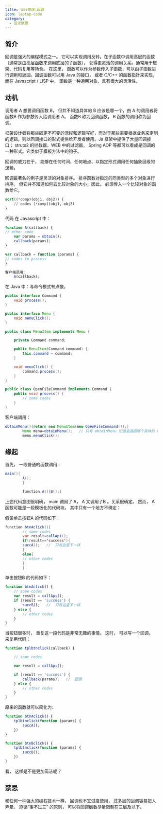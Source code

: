 ```yaml
---
title: 设计原理:回调
icon: laptop-code
category:
  - 设计原理
---
```


## 简介

回调是强大的编程模式之一。 它可以实现调用反转，在子函数中调用高层的函数（通常是由高层函数来调用底层的子函数），
获得更灵活的调用关系。通常用于框架、代码复用等场合。 在这里， 函数可以作为参数传入子函数，可以由子函数进行调用和返回。回调函数可以用
Java 的接口， 或者 C/C++ 的函数指针来实现， 而在 Javascript / LISP 中， 函数是一种通用对象，具有很大的灵活性。

## 动机

调用者 A 想要调用函数 B， 但并不知道具体的 B 应该是哪一个，由 A 的调用者将 函数B 作为参数传入给调用者 A。 函数B 称为回调函数，
B 函数的调用称为回调。

框架设计者将那些固定不可变的流程和逻辑写好，而对于那些需要根据业务来定制的逻辑，则以回调接口的形式提供给开发者使用。Js
框架中提供了大量回调接口； struts2 的拦截器，WEB 中的过滤器， Spring AOP 等都可以看成是回调的一种形式。它类似于模板方法中的钩子。

回调的威力在于， 能够在任何时间、任何地点、以指定形式调用任何抽象层级的逻辑。

回调最著名的例子是灵活的对象排序。 排序函数对指定的同类型的多个对象进行排序， 但它并不知道如何去比较对象的大小，因此，
必须传入一个比较对象的函数给它。

```sql
sort((*comp)(obj1, obj2)) {
    // codes (*comp)(obj1, obj2)
}

```

代码
在 Javascript 中：

```javascript
function A(callback) {
// other code
    var params = obtain();
    callback(params);
}

var callback = function (params) {
// codes to process
}

客户端调用:
    A(callback); 
```

在 Java 中：与命令模式有点像。

```java
public interface Command {
    void process();
}

public interface Menu {
    void menuClick();
}

public class MenuItem implements Menu {

    private Command command;

    public MenuItem(Command command) {
        this.command = command;
    }

    void menuClick() {
        command.process();
    }
}

public class OpenFileCommand implements Command {
    public void process() {
        // some codes
    }
}

```

客户端调用：

```java
obtainMenu(){return new MenuItem(new OpenFileCommand());}
        Menu menu=obtainMenu();   // 只有 obtainMenu 知道会返回哪个具体的 menu
        menu.menuClick();
```

## 缘起

首先， 一段普通的函数调用 :

```java
main(){
        A();
        }

        function A(){B();}

```

上述代码意图很明确， main 调用了 A， A 又调用了B 。关系很确定。 然而， A 函数可能是一段模板化的代码块， 其中只有一个地方不确定：

假设单击按钮A 的代码如下：

```java
function btnAclick(){
        // some codes
        var result=callApi();
        if(result=='success'){
        succA();   //  只有这里不一样
        }
        else{
        // other codes
        }
        }

```

单击按钮B 的代码如下：

```javascript
function btnAclick() {
    // some codes
    var result = callApi();
    if (result == 'success') {
        succB();   //  只有这里不一样
    } else {
        // other codes
    }
}


```

当按钮很多时， 重复这一段代码是非常无趣的事情。 这时， 可以写一个回调， 来复用代码：

```javascript
function tplbtnclick(callback) {

    // some codes

    var result = callApi();

    if (result == 'success') {
        callback(params);   //  回调
    } else {
        // other codes
    }
}

```

原来的函数就可以简化为:

```javascript
function btnAclick() {
    tplbtnclick(function (params) {
        succA();
    })
}

function btnBclick() {
    tplbtnclick(function (params) {
        succB();
    })
}

```

看， 这样是不是更加简洁呢？

## 禁忌

和任何一种强大的编程技术一样， 回调也不宜过度使用， 过多层的回调容易把人弄晕。 遵循“事不过三” 的原则， 可以将回调层数尽量限制在三层及以下。
